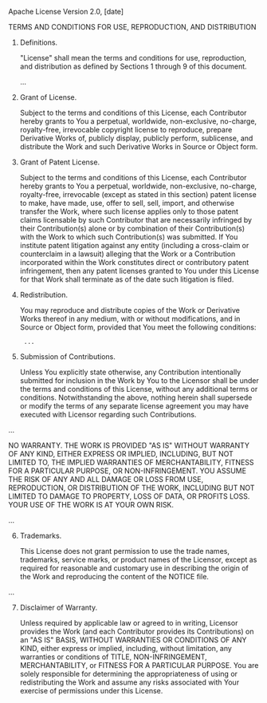 Apache License
Version 2.0, [date]

TERMS AND CONDITIONS FOR USE, REPRODUCTION, AND DISTRIBUTION

1. Definitions.

    "License" shall mean the terms and conditions for use, reproduction,
    and distribution as defined by Sections 1 through 9 of this document.
  
    ...

2. Grant of License.

    Subject to the terms and conditions of this License, each Contributor
    hereby grants to You a perpetual, worldwide, non-exclusive, no-charge,
    royalty-free, irrevocable copyright license to reproduce, prepare
    Derivative Works of, publicly display, publicly perform, sublicense,
    and distribute the Work and such Derivative Works in Source or Object
    form.

3. Grant of Patent License.

    Subject to the terms and conditions of this License, each Contributor
    hereby grants to You a perpetual, worldwide, non-exclusive, no-charge,
    royalty-free, irrevocable (except as stated in this section) patent
    license to make, have made, use, offer to sell, sell, import, and
    otherwise transfer the Work, where such license applies only to those
    patent claims licensable by such Contributor that are necessarily
    infringed by their Contribution(s) alone or by combination of their
    Contribution(s) with the Work to which such Contribution(s) was
    submitted. If You institute patent litigation against any entity
    (including a cross-claim or counterclaim in a lawsuit) alleging that
    the Work or a Contribution incorporated within the Work constitutes
    direct or contributory patent infringement, then any patent licenses
    granted to You under this License for that Work shall terminate as of
    the date such litigation is filed.

4. Redistribution.

    You may reproduce and distribute copies of the Work or Derivative Works
    thereof in any medium, with or without modifications, and in Source or
    Object form, provided that You meet the following conditions:

        ...

5. Submission of Contributions.

    Unless You explicitly state otherwise, any Contribution intentionally
    submitted for inclusion in the Work by You to the Licensor shall be
    under the terms and conditions of this License, without any additional
    terms or conditions. Notwithstanding the above, nothing herein shall
    supersede or modify the terms of any separate license agreement you
    may have executed with Licensor regarding such Contributions.

...

NO WARRANTY. THE WORK IS PROVIDED "AS IS" WITHOUT WARRANTY OF ANY KIND,
EITHER EXPRESS OR IMPLIED, INCLUDING, BUT NOT LIMITED TO, THE IMPLIED
WARRANTIES OF MERCHANTABILITY, FITNESS FOR A PARTICULAR PURPOSE, OR
NON-INFRINGEMENT. YOU ASSUME THE RISK OF ANY AND ALL DAMAGE OR LOSS FROM
USE, REPRODUCTION, OR DISTRIBUTION OF THE WORK, INCLUDING BUT NOT LIMITED
TO DAMAGE TO PROPERTY, LOSS OF DATA, OR PROFITS LOSS. YOUR USE OF THE WORK
IS AT YOUR OWN RISK.

...

6. Trademarks.

    This License does not grant permission to use the trade names, trademarks,
    service marks, or product names of the Licensor, except as required for
    reasonable and customary use in describing the origin of the Work and
    reproducing the content of the NOTICE file.

...

7. Disclaimer of Warranty.

    Unless required by applicable law or agreed to in writing, Licensor
    provides the Work (and each Contributor provides its Contributions) on
    an "AS IS" BASIS, WITHOUT WARRANTIES OR CONDITIONS OF ANY KIND, either
    express or implied, including, without limitation, any warranties or
    conditions of TITLE, NON-INFRINGEMENT, MERCHANTABILITY, or FITNESS FOR A
    PARTICULAR PURPOSE. You are solely responsible for determining the
    appropriateness of using or redistributing the Work and assume any risks
    associated with Your exercise of permissions under this License.
